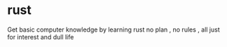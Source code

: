 # rust
Get basic computer knowledge by learning rust
no plan , no rules , all just for interest and dull life
